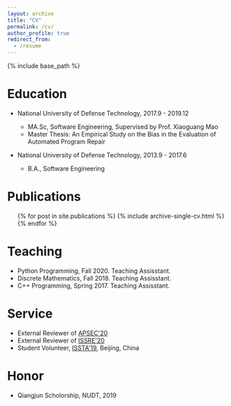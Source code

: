 ```yaml
---
layout: archive
title: "CV"
permalink: /cv/
author_profile: true
redirect_from:
  - /resume
---
```


{% include base_path %}

Education
======
* National University of Defense Technology, 2017.9 - 2019.12
  * MA.Sc, Software Engineering, Supervised by Prof. Xiaoguang Mao
  * Master Thesis: An Empirical Study on the Bias in the Evaluation of Automated Program Repair 

* National University of Defense Technology, 2013.9 - 2017.6
  * B.A., Software Engineering

  

Publications
======
  <ul>{% for post in site.publications %}
    {% include archive-single-cv.html %}
  {% endfor %}</ul>
  
  
Teaching
======
* Python Programming, Fall 2020. Teaching Assisstant.
* Discrete Mathematics, Fall 2018. Teaching Assisstant.
* C++ Programming, Spring 2017. Teaching Assisstant.

  
Service
======
* External Reviewer of [APSEC'20](https://formal-analysis.com/apsec/2020/)
* External Reviewer of [ISSRE'20](http://2020.issre.net/)
* Student Volunteer, [ISSTA'19](https://conf.researchr.org/home/issta-2019), Beijing, China

Honor
======
* Qiangjun Scholorship, NUDT, 2019
